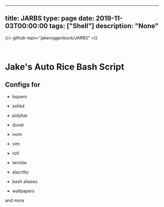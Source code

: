 
---
title: JARBS
type: page
date: 2019-11-03T00:00:00
tags: ["Shell"]
description: "None"
---

{{< github repo="jakeroggenbuck/JARBS" >}}

<br>

# Jake's Auto Rice Bash Script

## Configs for
* bspwm
* sxhkd
* polybar
* dunst

* nvim
* vim

* rofi

* termite
* alacritty

* bash aliases

* wallpapers

and more

